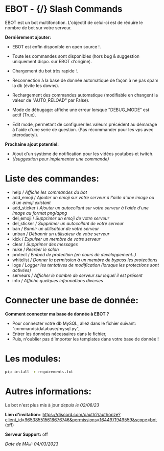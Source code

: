 # EBOT - {/} Slash Commands

EBOT est un bot multifonction. L'objectif de celui-ci est de réduire le nombre de bot sur votre serveur.

__Dernièrement ajouter:__
 - EBOT est enfin disponible en open source !.
 - Toute les commandes sont disponibles (hors bug & suggestion uniquement dispo. sur EBOT d'origine).

 - Chargement du bot très rapide !.
 - Reconnection à la base de donnée automatique de façon à ne pas spam la db (évite les downs).
 - Rechargement des commandes automatique (modifiable en changent la valeur de "AUTO_RELOAD" par False).
 - Mode de débugage: affiche une erreur lorsque "DEBUG_MODE" est actif (True).
 - Edit mode, permetant de configurer les valeurs précédent au démarage à l'aide d'une serie de question. (Pas récommander pour les vps avec pterodactyl).

__Prochaine ajout potentiel:__
 - Ajout d'un système de notification pour les vidéos youtubes et twitch.
 - *(/suggestion pour implementer une commande)*

# Liste des commandes:

- help / *Affiche les commandes du bot*
- add_emoji / *Ajouter un emoji sur votre serveur à l'aide d'une image ou d'un emoji existant* 
- add_sticker / *Ajouter un autocollant sur votre serveur à l'aide d'une image au format png/apng*
- del_emoji / *Supprimer un emoji de votre serveur*
- del_sticker / *Supprimer un autocollant de votre serveur*
- ban / *Bannir un utilisateur de votre serveur*
- unban / *Débannir un utilisateur de votre serveur*
- kick / *Expulser un membre de votre serveur*
- clear / *Supprimer des messages*
- nuke / *Recréer le salon*
- protect / *Embed de protection (en cours de developpement..)*
- whitelist / *Donner la permission à un membre de bypass les protections*
- logs / *Logger les tentatives de modification (lorsque les protections sont activées)*
- serveurs / *Afficher le nombre de serveur sur lequel il est présent*
- info / *Affiche quelques informations diverses*

# Connecter une base de donnée:

__Comment connecter ma base de donnée à EBOT ?__
 - Pour connecter votre db MySQL, allez dans le fichier suivant: "commands/database/mysql.py",
 - Entrer les données nécessaires dans le fichier,
 - Puis, n'oublier pas d'importer les templates dans votre base de donnée !

# Les modules:

```bash
pip install -r requirements.txt
```

# Autres informations:

Le bot n'est plus mis à jour *depuis le 02/08/23*

__Lien d'invitation:__: https://discord.com/oauth2/authorize?client_id=965385515618676746&permissions=1644971949559&scope=bot (off)

__Serveur Support:__ off

*Date de MAJ: 04/03/2023*
